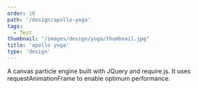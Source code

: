 ```yaml
---
order: 10
path: '/design/apollo-yoga'
tags:
  - Test
thumbnail: "/images/design/yoga/thumbnail.jpg"
title: 'apollo yoga'
type: 'design'
---
```


A canvas particle engine built with JQuery and require.js. It uses requestAnimationFrame to enable optimum performance.
